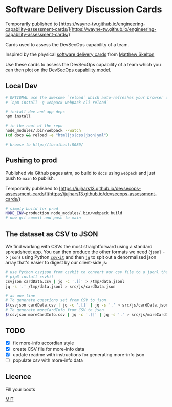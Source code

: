 # Software Delivery Discussion Cards

Temporarily published to [https://wayne-tw.github.io/engineering-capability-assessment-cards/](https://wayne-tw.github.io/engineering-capability-assessment-cards/)

Cards used to assess the DevSecOps capability of a team.

Inspired by the physical [software delivery cards](https://agilestationery.com/products/software-delivery-assessment-card-deck-by-matthew-skelton) from [Matthew Skelton](https://uk.linkedin.com/in/matthewskelton)

Use these cards to assess the DevSecOps capability of a team which you can then plot on the [DevSecOps capability model](https://devsecops.jujhar.com/).

## Local Dev

```bash
# OPTIONAL use the awesome `reload` which auto-refreshes your browser on change using websockets
# `npm install -g webpack webpack-cli reload`

# install dev and app deps
npm install

# in the root of the repo
node_modules/.bin/webpack --watch
(cd docs && reload -e "html|js|css|json|yml")

# browse to http://localhost:8080/
```

## Pushing to prod

Published via Github pages atm, so build to `docs` using `webpack` and just push to `main` to publish.

Temporarily published to [https://jujhars13.github.io/devsecops-assessment-cards/](https://jujhars13.github.io/devsecops-assessment-cards/)

```bash
# simply build for prod
NODE_ENV=production node_modules/.bin/webpack build
# now git commit and push to main
```

## The dataset as CSV to JSON

We find working with CSVs the most straightforward using a standard spreadsheet app.
You can then produce the other formats we need (`jsonl` -> `json`) using Python [`csvkit`](https://csvkit.readthedocs.io/en/latest/tutorial.html) and then [`jq`](https://stedolan.github.io/jq/) to spit out a denormalised json array that's easier to digest by our client-side js:

```bash
# use Python csvjson from csvkit to convert our csv file to a jsonl then to a json file
# pip3 install csvkit
csvjson cardData.csv | jq -c '.[]' > /tmp/data.jsonl
jq -s '.' /tmp/data.jsonl > src/js/cardData.json

# as one line
# To generate questions set from CSV to json
$(csvjson cardData.csv | jq -c '.[]' | jq -s '.' > src/js/cardData.json)
# To generate moreCardInfo from CSV to json
$(csvjson moreCardInfo.csv | jq -c '.[]' | jq -s '.' > src/js/moreCardInfo.json)
```

## TODO

- [x] fix more-info accordian style
- [x] create CSV file for more-info data
- [x] update readme with instructions for generating more-info json
- [ ] populate csv with more-info data

## Licence

Fill your boots

[MIT](LICENSE)
